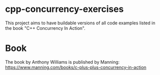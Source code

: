 # cpp-concurrency-exercises

This project aims to have buildable versions of all code examples listed in the book "C++ Concurrency In Action".



# Book
The book by Anthony Williams is published by Manning: https://www.manning.com/books/c-plus-plus-concurrency-in-action
